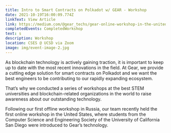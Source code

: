```yaml
---
title: Intro to Smart Contracts on Polkadot w/ GEAR - Workshop
date: 2021-10-19T16:00:09.774Z
linkText: View Article
link: https://medium.com/@gear_techs/gear-online-workshop-in-the-united-states-6b3c17eb8cec
completedEvents: CompletedWorkshop
text: s
description: Workshop
location: CSES @ UCSD via Zoom
image: img/event-image-2.jpg
---
```

As blockchain technology is actively gaining traction, it is important to keep up to date with the most recent innovations in the field. At Gear, we provide a cutting edge solution for smart contracts on Polkadot and we want the best engineers to be contributing to our rapidly expanding ecosystem.

That’s why we conducted a series of workshops at the best STEM universities and blockchain-related organizations in the world to raise awareness about our outstanding technology.

Following our first offline workshop in Russia, our team recently held the first online workshop in the United States, where students from the Computer Science and Engineering Society of the University of California San Diego were introduced to Gear’s technology.
